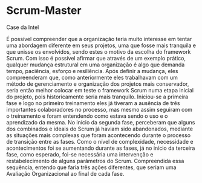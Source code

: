 # Scrum-Master

Case da Intel

É possível compreender que a organização teria muito interesse em tentar uma abordagem diferente em seus projetos, uma que fosse mais tranquila e que unisse os envolvidos, sendo estes o motivo da escolha do framework Scrum. Com isso é possível afirmar que através de um exemplo prático, qualquer mudança estrutural em uma organização é algo que demanda tempo, paciência, esforço e resiliência.
Após definir a mudança, eles compreenderam que, como anteriormente eles trabalhavam com um método de gerenciamento e organização dos projetos mais conservador, seria então melhor colocar em teste o framework Scrum numa etapa inicial do projeto, pois historicamente seria mais tranquilo. 
Iniciou-se a primeira fase e logo no primeiro treinamento eles já tiveram a ausência de três importantes colaboradores no processo, mas mesmo assim seguiram com o treinamento e foram entendendo como estava sendo o uso e o aprendizado da mesma. 
No início da segunda fase, perceberam que alguns dos combinados e ideais do Scrum já haviam sido abandonados, mediante as situações mais complexas que foram acontecendo durante o processo de transição entre as fases. 
Como o nível de complexidade, necessidade e acontecimentos foi se aumentando durante as fases, já no início da terceira fase, como esperado, foi-se necessária uma intervenção e restabelecimento de alguns parâmetros do Scrum. Compreendida essa sequência, entendo que faria três ações diferentes, que seriam uma Avaliação Organizacional ao final de cada fase.

